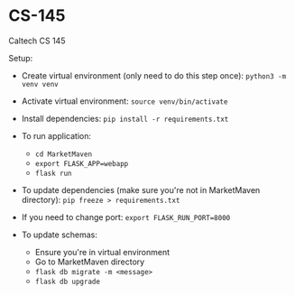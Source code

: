# CS-145
Caltech CS 145

Setup:
- Create virtual environment (only need to do this step once): `python3 -m venv venv`
- Activate virtual environment: `source venv/bin/activate`
- Install dependencies: `pip install -r requirements.txt`
- To run application:
    - `cd MarketMaven`
    - `export FLASK_APP=webapp `
    - `flask run`
    
- To update dependencies (make sure you're not in MarketMaven directory): `pip freeze > requirements.txt`
- If you need to change port: `export FLASK_RUN_PORT=8000`

- To update schemas:
    - Ensure you're in virtual environment
    - Go to MarketMaven directory
    - `flask db migrate -m <message>`
    - `flask db upgrade`
